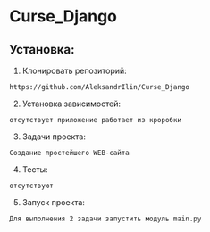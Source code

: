 # Curse_Django
## Установка:
1. Клонировать репозиторий:

```
https://github.com/AleksandrIlin/Curse_Django
```

2. Установка зависимостей:

```
отсутствует приложение работает из кроробки
```

3. Задачи проекта:

```
Создание простейшего WEB-сайта
```

4. Тесты:

```
отсутствуют
```

5. Запуск проекта: 

```
Для выполнения 2 задачи запустить модуль main.py
```
